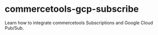 # commercetools-gcp-subscribe
Learn how to integrate commercetools Subscriptions and Google Cloud Pub/Sub.
